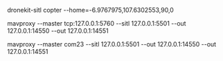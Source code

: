 dronekit-sitl copter --home=-6.9767975,107.6302553,90,0


mavproxy --master tcp:127.0.0.1:5760 --sitl 127.0.0.1:5501 --out 127.0.0.1:14550 --out 127.0.0.1:14551


mavproxy --master com23 --sitl 127.0.0.1:5501 --out 127.0.0.1:14550 --out 127.0.0.1:14551
